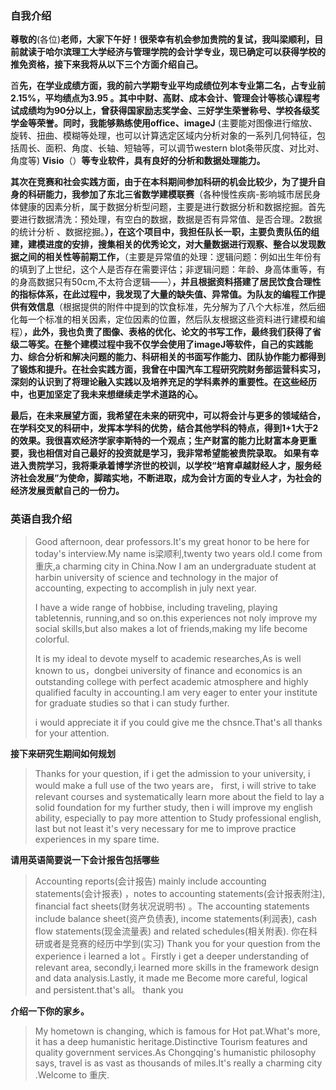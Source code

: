 ### 自我介绍

**尊敬的**(各位)**老师，大家下午好！很荣幸有机会参加贵院的复试，我叫梁顺利，目前就读于哈尔滨理工大学经济与管理学院的会计学专业，现已确定可以获得学校的推免资格，接下来我将从以下三个方面介绍自己。**

首**先，在学业成绩方面，我的前六学期专业平均成绩位列本专业第二名，占专业前2.15%，平均绩点为3.95 。其中中财、高财、成本会计、管理会计等核心课程考试成绩均为90分以上，曾获得国家励志奖学金、三好学生荣誉称号、学校各级奖学金等荣誉。同时，我能够熟练使用office、imageJ** (主要能对图像进行缩放、旋转、扭曲、模糊等处理，也可以计算选定区域内分析对象的一系列几何特征，包括周长、面积、角度、长轴、短轴等，可以调节western blot条带灰度、对比对、角度等) **Visio**（）**等专业软件，具有良好的分析和数据处理能力。**

**其次在竞赛和社会实践方面，由于在本科期间参加科研的机会比较少，为了提升自身的科研能力，我参加了东北三省数学建模联赛**（各种慢性疾病-影响城市居民身体健康的因素分析，属于数据分析型问题，主要是进行数据分析和数据挖掘。首先要进行数据清洗：预处理，有空白的数据，数据是否有异常值、是否合理。2数据的统计分析 、数据挖掘。**），在这个项目中，我担任队长一职，主要负责队伍的组建，建模进度的安排，搜集相关的优秀论文，对大量数据进行观察、整合以发现数据之间的相关性等前期工作，**（主要是异常值的处理：逻辑问题：例如出生年份有的填到了上世纪，这个人是否存在需要评估；非逻辑问题：年龄、身高体重等，有的身高数据只有50cm,不太符合逻辑——）**，并且根据资料搭建了居民饮食合理性的指标体系，在此过程中，我发现了大量的缺失值、异常值。为队友的编程工作提供有效信息**（根据提供的附件中提到的饮食标准，先分解为了八个大标准，然后细化每一个标准的相关因素，定位因素的位置，然后队友根据这些资料进行建模和编程）**，此外，我也负责了图像、表格的优化、论文的书写工作，最终我们获得了省级二等奖。在整个建模过程中我不仅学会使用了imageJ等软件，自己的实践能力、综合分析和解决问题的能力、科研相关的书面写作能力、团队协作能力都得到了锻炼和提升。在社会实践方面，我曾在中国汽车工程研究院财务部运营科实习，深刻的认识到了将理论融入实践以及培养充足的学科素养的重要性。在这些经历中，也更加坚定了我未来想继续走学术道路的心。**

**最后，在未来展望方面，我希望在未来的研究中，可以将会计与更多的领域结合，在学科交叉的科研中，发挥本学科的优势，结合其他学科的特点，得到1+1大于2的效果。我很喜欢经济学家李斯特的一个观点；生产财富的能力比财富本身更重要，我也相信对自己最好的投资就是学习，我非常希望能被贵院录取。 如果有幸进入贵院学习，我将秉承着博学济世的校训，以学校“培育卓越财经人才，服务经济社会发展”为使命，脚踏实地，不断进取，成为会计方面的专业人才，为社会的经济发展贡献自己的一份力。**

### 英语自我介绍

> Good afternoon, dear professors.It's my great honor to be here for today's interview.My name is梁顺利,twenty two years old.I come from 重庆,a charming city in China.Now I am an undergraduate student at harbin university of science and technology in the major of accounting, expecting to accomplish in july next year.
>
> I have a wide range of hobbise, including traveling, playing tabletennis, running,and so on.this experiences not noly improve my social skills,but also makes a lot of friends,making my life become colorful.
>
> It is my ideal to devote myself to academic researches,As is well known to us，dongbei university of finance and economics is an outstanding college with perfect academic atmosphere and highly qualified faculty in accounting.I am very eager to enter your institute for graduate studies so that i can study further.
>
>    i would appreciate it if you could give me the chsnce.That's all thanks for your attention.
>
>  

**接下来研究生期间如何规划**

> Thanks for your question, if i get the admission to your university, i would make a full use of the two years are， first, i will strive to take relevant courses and systematically learn more about the field to lay a solid foundation for my further study, then i will improve my english ability, especially to pay more attention to Study professional english,  last but not least it's very necessary for me to improve  practice  experiences in my spare time.

**请用英语简要说一下会计报告包括哪些**

> Accounting reports(会计报告) mainly include accounting statements(会计报表) ，notes to accounting statements(会计报表附注), financial fact sheets(财务状况说明书) 。The accounting statements  include balance sheet(资产负债表), income statements(利润表), cash flow statements(现金流量表) and related schedules(相关附表).
> 你在科研或者是竞赛的经历中学到(实习)
> Thank you for your question from the experience i learned a lot 。Firstly i get a deeper understanding of relevant area, secondly,i learned more skills in the framework design and data analysis.Lastly, it made me Become more careful, logical and persistent.that's all。 thank you

**介绍一下你的家乡。**

> My hometown is changing, which is famous for Hot pat.What's more, it has a deep humanistic heritage.Distinctive Tourism features and quality government services.As Chongqing's humanistic philosophy says, travel is as vast as thousands of miles.It's really a charming city .Welcome to 重庆.